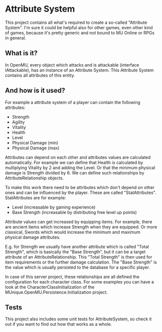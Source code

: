﻿# Attribute System

This project contains all what's required to create a so-called "Attribute System".
I'm sure it could be helpful also for other games, even other kind of games,
because it's pretty generic and not bound to MU Online or RPGs in general.

## What is it?

In OpenMU, every object which attacks and is attackable (interface IAttackable),
has an instance of an Attribute System. This Attribute System contains all attributes
of this entity.

## And how is it used?

For example a attribute system of a player can contain the following attributes:
  
* Strength
* Agility
* Vitality
* Health
* Level
* Physical Damage (min)
* Physical Damage (max)

Attributes can depend on each other and attributes values are calculated automatically.
For example we can define that Health is calculated by multiplying Vitality by
2 and adding the Level. Or that the minimum physical damage is Strength divided
by 6.
We can define such relationships by AttributeRelationship objects.

To make this work there need to be attributes which don't depend on other ones
and can be influenced by the player. These are called "StatAttributes".
StatAttributes are for example:

* Level (increasable by gaining experience)
* Base Strength (increasable by distributing free level up points)

Attribute values can get increased by equipping items. For example, there are
ancient items which increase Strength when they are equipped. Or more classical,
Swords which would increase the minimum and maximum physical damage attributes.

E.g. for Strength we usually have another attribute which is called "Total Strength",
which is basically the "Base Strength", but it can be a target attribute of an
AttributeRelationship. This "Total Strength" is then used for item requirements
or the further damage calculation. The "Base Strength" is the value which is
usually persisted to the database for a specific player.

In case of this server project, these relationships are all defined the
configuration for each character class. For some examples you can have a look
at the CharacterClassInitialization of the MUnique.OpenMU.Persistence.Initialization
project.

## Tests

This project also includes some unit tests for AttributeSystem, so check it out
if you want to find out how that works as a whole.

